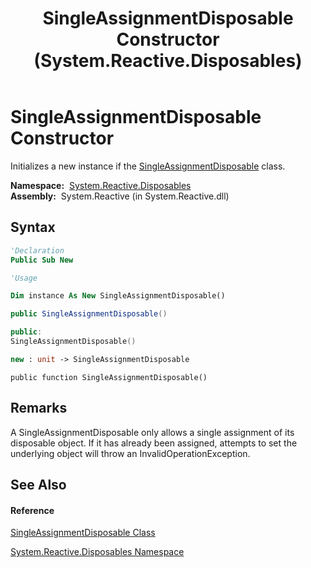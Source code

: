﻿---
title: SingleAssignmentDisposable Constructor  (System.Reactive.Disposables)
TOCTitle: SingleAssignmentDisposable Constructor
ms:assetid: M:System.Reactive.Disposables.SingleAssignmentDisposable.#ctor
ms:mtpsurl: https://msdn.microsoft.com/en-us/library/system.reactive.disposables.singleassignmentdisposable.singleassignmentdisposable(v=VS.103)
ms:contentKeyID: 36620857
ms.date: 06/28/2011
mtps_version: v=VS.103
f1_keywords:
- System.Reactive.Disposables.SingleAssignmentDisposable.#ctor
- System.Reactive.Disposables.SingleAssignmentDisposable.SingleAssignmentDisposable
dev_langs:
- CSharp
- JScript
- VB
- FSharp
- c++
---

# SingleAssignmentDisposable Constructor

Initializes a new instance if the [SingleAssignmentDisposable](hh315004\(v=vs.103\).md) class.

**Namespace:**  [System.Reactive.Disposables](hh229090\(v=vs.103\).md)  
**Assembly:**  System.Reactive (in System.Reactive.dll)

## Syntax

``` vb
'Declaration
Public Sub New
```

``` vb
'Usage

Dim instance As New SingleAssignmentDisposable()
```

``` csharp
public SingleAssignmentDisposable()
```

``` c++
public:
SingleAssignmentDisposable()
```

``` fsharp
new : unit -> SingleAssignmentDisposable
```

``` jscript
public function SingleAssignmentDisposable()
```

## Remarks

A SingleAssignmentDisposable only allows a single assignment of its disposable object. If it has already been assigned, attempts to set the underlying object will throw an InvalidOperationException.

## See Also

#### Reference

[SingleAssignmentDisposable Class](hh315004\(v=vs.103\).md)

[System.Reactive.Disposables Namespace](hh229090\(v=vs.103\).md)

